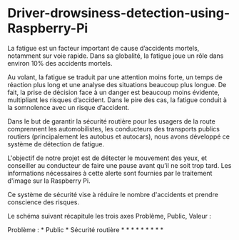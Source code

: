 # Driver-drowsiness-detection-using-Raspberry-Pi

La fatigue est un facteur important de cause d’accidents mortels, notamment sur voie rapide. Dans sa globalité, la fatigue joue un rôle dans environ 10% des accidents mortels.

Au volant, la fatigue se traduit par une attention moins forte, un temps de réaction plus long et une analyse des situations beaucoup plus longue. De fait, la prise de décision face à un danger est beaucoup moins évidente, multipliant les risques d’accident. Dans le pire des cas, la fatigue conduit à la somnolence avec un risque d’accident.

Dans le but de garantir la sécurité routière pour les usagers de la route comprennent les automobilistes, les conducteurs des transports publics routiers (principalement les autobus et autocars), nous avons développé ce système de détection de fatigue. 

L'objectif de notre projet est de détecter le mouvement des yeux, et conseiller au conducteur de faire une pause avant qu’il ne soit trop tard. Les informations nécessaires à cette alerte sont fournies par le traitement d'image sur la Raspberry Pi.  

Ce système de sécurité vise à réduire le nombre d'accidents et prendre conscience des risques. 

Le schéma suivant récapitule les trois axes Problème, Public, Valeur :

Problème :              *             Public
                        *
Sécurité routière       *
                        *
                        *
                        *
                        *
                        *
                        *
                        *
                        *
                        


 
